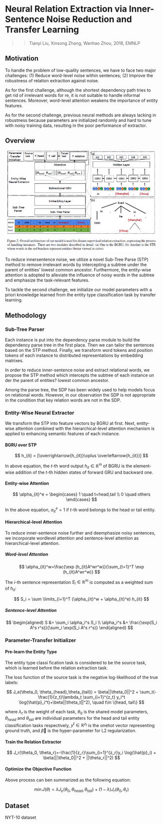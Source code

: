 # Neural Relation Extraction via Inner-Sentence Noise Reduction and Transfer Learning

>> Tianyi Liu, Xinsong Zhang, Wanhao Zhou, 2018, EMNLP

## Motivation

To handle the problem of low-quality sentences, we have to face two major challenges: (1) Reduce word-level noise within sentences; (2) Improve the robustness of relation extraction against noise.

As for the first challenge, although the shortest dependency path tries to get rid of irrelevant words for re, it is not suitable to handle informal sentences. Moreover, word-level attention weakens the importance of entity features.

As for the second challenge, previous neural methods are always lacking in robustness because parameters are initialized randomly and hard to tune with noisy training data, resulting in the poor performance of extractor.

## Overview

![](../Figs/re_neural_transform.png)

To reduce innersentence noise, we utilize a novel Sub-Tree Parse (STP) method to remove irrelevant words by intercepting a subtree under the parent of entities’ lowest common ancestor. Furthermore, the entity-wise attention is adopted to alleviate the influence of noisy words in the subtree and emphasize the task-relevant features.

To tackle the second challenge, we initialize our model parameters with a priori knowledge learned from the entity type classification task by transfer learning.

## Methodology

### Sub-Tree Parser

Each instance is put into the dependency parse module to build the dependency parse tree in the first place. Then we can tailor the sentences based on the STP method. Finally, we transform word tokens and position tokens of each instance to distributed representations by embedding matrixes.

In order to reduce inner-sentence noise and extract relational words, we propose the STP method which intercepts the subtree of each instance un der the parent of entities? lowest common ancestor.

Among the parse tree, the SDP has been widely used to help models focus on relational words. However, in our observation the SDP is not appropriate in the condition that key relation words are not in the SDP.

### Entity-Wise Neural Extractor

We transform the STP into feature vectors by BGRU at first. Next, entity-wise attention combined with the hierarchical-level attention mechanism is applied to enhancing semantic features of each instance.

#### BGRU over STP

$$
h_{it} = [\overrightarrow{h_{it}}\oplus \overleftarrow{h_{it}}]
$$

In above equation, the $t$-th word output $h_{it} \in \mathbb{R}^m$ of BGRU is the element-wise addition of the $t$-th hidden states of forward GRU and backward one.

#### Entity-wise Attention

$$
\alpha_{it}^e = \begin{cases} 1 \quad t=head,tail \\ 0 \quad others \end{cases}
$$

In the above equation, $\alpha_{it}^e = 1$ if $t$-th word belongs to the head or tail entity.

#### Hierarchical-level Attention

To reduce inner-sentence noise further and deemphasize noisy sentences, we incorporate wordlevel attention and sentence-level attention as hierarchical-level attention.

##### Word-level Attention

$$
\alpha_{it}^w=\frac{\exp (h_{it}A^wr^w)}{\sum_{t=1}^T \exp (h_{it}A^wr^w)}
$$

The $i$-th sentence representation $S_i \in \mathbb{R}^m$ is computed as a weighted sum of $h_{it}$:

$$
S_i = \sum \limits_{i=1}^T (\alpha_{it}^w + \alpha_{it}^e) h_{it}
$$

##### Sentence-level Attention

$$
\begin{aligned}
S &= \sum_i \alpha_i^s S_i \\
\alpha_i^s &= \frac{\exp(S_i A^s r^s)}{\sum_i \exp(S_i A^s r^s)}
\end{aligned}
$$

### Parameter-Transfer Initializer

#### Pre-learn the Entity Type

The entity type classi fication task is considered to be the source task, which is learned before the relation extraction task.

The loss function of the source task is the negative log-likelihood of the true labels:

$$
J_e(\theta_0, \theta_{head},\theta_{tail}) = \beta||\theta_0||^2 + \sum_t(-\frac{1}{z_t}\lambda_t \sum_{i=1}^{z_t} y_i^t \log(\hat{p}_i^t)+\beta||\theta_t||^2), \quad t\in \{head, tail\} 
$$

where $\lambda_t$ is the weight of each task, $\theta_0$ is the shared model parameters, $\theta_{head}$ and $\theta_{tail}$ are individual parameters for the head and tail entity classification tasks respectively, $y^t \in \mathbb{R}^{z_t}$ is the onehot vector representing ground truth, and $\beta$ is the hyper-parameter for L2 regularization.

#### Train the Relation Extractor

$$
J_r(\theta_0, \theta_r)=-\frac{1}{z_r}\sum_{i=1}^{z_r}y_i \log(\hat{p}_i) + \beta(||\theta_0||^2 + ||\theta_r||^2)
$$

#### Optimize the Objective Function

Above process can ben summarized as the following equation:

$$
\min J(\theta)=\lambda J_e(\theta_0, \theta_{head},\theta_{tail}) + (1-\lambda)J_r(\theta_0, \theta_r)
$$

## Dataset

NYT-10 dataset